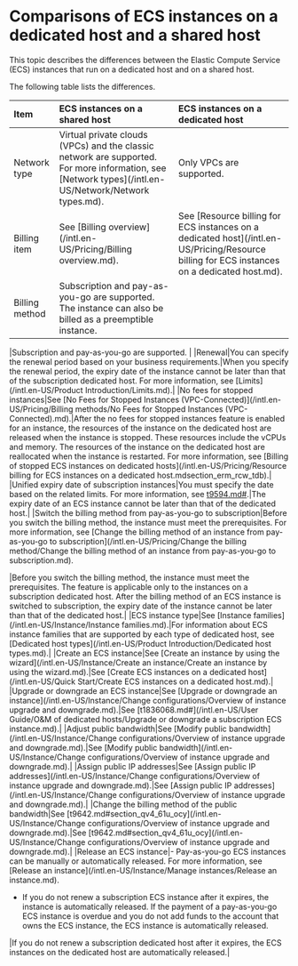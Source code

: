 # Comparisons of ECS instances on a dedicated host and a shared host

This topic describes the differences between the Elastic Compute Service \(ECS\) instances that run on a dedicated host and on a shared host.

The following table lists the differences.

|Item|ECS instances on a shared host|ECS instances on a dedicated host|
|:---|:-----------------------------|:--------------------------------|
|Network type|Virtual private clouds \(VPCs\) and the classic network are supported. For more information, see [Network types](/intl.en-US/Network/Network types.md).|Only VPCs are supported.|
|Billing item|See [Billing overview](/intl.en-US/Pricing/Billing overview.md).|See [Resource billing for ECS instances on a dedicated host](/intl.en-US/Pricing/Resource billing for ECS instances on a dedicated host.md).|
|Billing method|Subscription and pay-as-you-go are supported. The instance can also be billed as a preemptible instance.

|Subscription and pay-as-you-go are supported. |
|Renewal|You can specify the renewal period based on your business requirements.|When you specify the renewal period, the expiry date of the instance cannot be later than that of the subscription dedicated host. For more information, see [Limits](/intl.en-US/Product Introduction/Limits.md).|
|No fees for stopped instances|See [No Fees for Stopped Instances \(VPC-Connected\)](/intl.en-US/Pricing/Billing methods/No Fees for Stopped Instances (VPC-Connected).md).|After the no fees for stopped instances feature is enabled for an instance, the resources of the instance on the dedicated host are released when the instance is stopped. These resources include the vCPUs and memory. The resources of the instance on the dedicated host are reallocated when the instance is restarted. For more information, see [Billing of stopped ECS instances on dedicated hosts](/intl.en-US/Pricing/Resource billing for ECS instances on a dedicated host.mdsection_erm_rcw_tdb).|
|Unified expiry date of subscription instances|You must specify the date based on the related limits. For more information, see [t9594.md\#]().|The expiry date of an ECS instance cannot be later than that of the dedicated host.|
|Switch the billing method from pay-as-you-go to subscription|Before you switch the billing method, the instance must meet the prerequisites. For more information, see [Change the billing method of an instance from pay-as-you-go to subscription](/intl.en-US/Pricing/Change the billing method/Change the billing method of an instance from pay-as-you-go to subscription.md).

|Before you switch the billing method, the instance must meet the prerequisites. The feature is applicable only to the instances on a subscription dedicated host. After the billing method of an ECS instance is switched to subscription, the expiry date of the instance cannot be later than that of the dedicated host.|
|ECS instance type|See [Instance families](/intl.en-US/Instance/Instance families.md).|For information about ECS instance families that are supported by each type of dedicated host, see [Dedicated host types](/intl.en-US/Product Introduction/Dedicated host types.md).|
|Create an ECS instance|See [Create an instance by using the wizard](/intl.en-US/Instance/Create an instance/Create an instance by using the wizard.md).|See [Create ECS instances on a dedicated host](/intl.en-US/Quick Start/Create ECS instances on a dedicated host.md).|
|Upgrade or downgrade an ECS instance|See [Upgrade or downgrade an instance](/intl.en-US/Instance/Change configurations/Overview of instance upgrade and downgrade.md).|See [t1836068.md\#](/intl.en-US/User Guide/O&M of dedicated hosts/Upgrade or downgrade a subscription ECS instance.md).|
|Adjust public bandwidth|See [Modify public bandwidth](/intl.en-US/Instance/Change configurations/Overview of instance upgrade and downgrade.md).|See [Modify public bandwidth](/intl.en-US/Instance/Change configurations/Overview of instance upgrade and downgrade.md).|
|Assign public IP addresses|See [Assign public IP addresses](/intl.en-US/Instance/Change configurations/Overview of instance upgrade and downgrade.md).|See [Assign public IP addresses](/intl.en-US/Instance/Change configurations/Overview of instance upgrade and downgrade.md).|
|Change the billing method of the public bandwidth|See [t9642.md\#section\_qv4\_61u\_ocy](/intl.en-US/Instance/Change configurations/Overview of instance upgrade and downgrade.md).|See [t9642.md\#section\_qv4\_61u\_ocy](/intl.en-US/Instance/Change configurations/Overview of instance upgrade and downgrade.md).|
|Release an ECS instance|-   Pay-as-you-go ECS instances can be manually or automatically released. For more information, see [Release an instance](/intl.en-US/Instance/Manage instances/Release an instance.md).
-   If you do not renew a subscription ECS instance after it expires, the instance is automatically released. If the payment of a pay-as-you-go ECS instance is overdue and you do not add funds to the account that owns the ECS instance, the ECS instance is automatically released.

|If you do not renew a subscription dedicated host after it expires, the ECS instances on the dedicated host are automatically released.|

